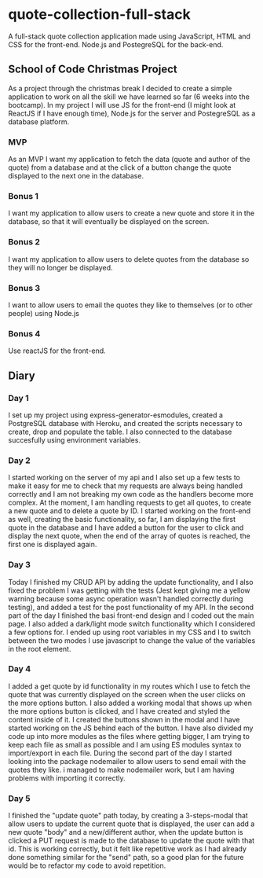 # quote-collection-full-stack

A full-stack quote collection application made using JavaScript, HTML and CSS for the front-end. Node.js and PostegreSQL for the back-end.

## School of Code Christmas Project

As a project through the christmas break I decided to create a simple application to work on all the skill we have learned so far (6 weeks into the bootcamp).
In my project I will use JS for the front-end (I might look at ReactJS if I have enough time), Node.js for the server and PostegreSQL as a database platform.

### MVP

As an MVP I want my application to fetch the data (quote and author of the quote) from a database and at the click of a button change the quote displayed to the next one in the database.

### Bonus 1

I want my application to allow users to create a new quote and store it in the database, so that it will eventually be displayed on the screen.

### Bonus 2

I want my application to allow users to delete quotes from the database so they will no longer be displayed.

### Bonus 3

I want to allow users to email the quotes they like to themselves (or to other people) using Node.js

### Bonus 4

Use reactJS for the front-end.

## Diary

### Day 1

I set up my project using express-generator-esmodules, created a PostgreSQL database with Heroku, and created the scripts necessary to create, drop and populate the table. I also connected to the database succesfully using environment variables.

### Day 2

I started working on the server of my api and I also set up a few tests to make it easy for me to check that my requests are always being handled correctly and I am not breaking my own code as the handlers become more complex. At the moment, I am handling requests to get all quotes, to create a new quote and to delete a quote by ID. I started working on the front-end as well, creating the basic functionality, so far, I am displaying the first quote in the database and I have added a button for the user to click and display the next quote, when the end of the array of quotes is reached, the first one is displayed again.

### Day 3 
Today I finished my CRUD API by adding the update functionality, and I also fixed the problem I was getting with the tests (Jest kept giving me a yellow warning because some async operation wasn't handled correctly during testing), and added a test for the post functionality of my API. In the second part of the day I finished the basi front-end design and I coded out the main page. I also added a dark/light mode switch functionality which I considered a few options for. I ended up using root variables in my CSS and I to switch between the two modes I use javascript to change the value of the variables in the root element.

### Day 4
I added a get quote by id functionality in my routes which I use to fetch the quote that was currently displayed on the screen when the user clicks on the more options button. I also added a working modal that shows up when the more options button is clicked, and I have created and styled the content inside of it. I created the buttons shown in the modal and I have started working on the JS behind each of the button. I have also divided my code up into more modules as the files where getting bigger, I am trying to keep each file as small as possible and I am using ES modules syntax to import/export in each file. During the second part of the day I started looking into the package nodemailer to allow users to send email with the quotes they like. i managed to make nodemailer work, but I am having problems with importing it correctly.

### Day 5
I finished the "update quote" path today, by creating a 3-steps-modal that allow users to update the current quote that is displayed, the user can add a new quote "body" and a new/different author, when the update button is clicked a PUT request is made to the database to update the quote with that id. This is working correctly, but it felt like repetitive work as I had already done something similar for the "send" path, so a good plan for the future would be to refactor my code to avoid repetition.
